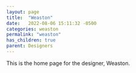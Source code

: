 ```yaml
---
layout: page
title:  "Weaston"
date:   2022-08-06 15:11:32 -0500
categories: weaston
permalink: "weaston"
has_children: true
parent: Designers
---
```

This is the home page for the designer, Weaston.
